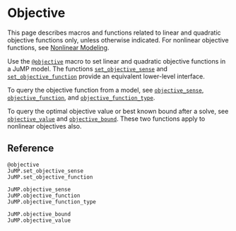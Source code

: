 Objective
=========

This page describes macros and functions related to linear and quadratic
objective functions only, unless otherwise indicated. For nonlinear objective
functions, see [Nonlinear Modeling](@ref).

Use the [`@objective`](@ref) macro to set linear and quadratic objective
functions in a JuMP model. The functions [`set_objective_sense`](@ref) and
[`set_objective_function`](@ref) provide an equivalent lower-level interface.

To query the objective function from a model, see [`objective_sense`](@ref),
[`objective_function`](@ref), and [`objective_function_type`](@ref).

To query the optimal objective value or best known bound after a solve, see
[`objective_value`](@ref) and [`objective_bound`](@ref). These two functions
apply to nonlinear objectives also.


## Reference

```@docs
@objective
JuMP.set_objective_sense
JuMP.set_objective_function

JuMP.objective_sense
JuMP.objective_function
JuMP.objective_function_type

JuMP.objective_bound
JuMP.objective_value
```
